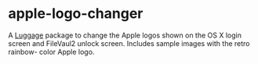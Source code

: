 apple-logo-changer
==================

A [Luggage][0] package to change the Apple logos shown on the OS X login screen
and FileVaul2 unlock screen. Includes sample images with the retro rainbow-
color Apple logo.

 [0]: https://github.com/unixorn/luggage
